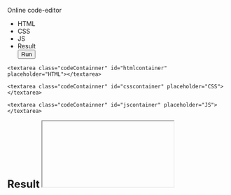 <!DOCTYPE html>
<html lang="en">
<head>
    <meta charset="UTF-8">
    <meta http-equiv="X-UA-Compatible" content="IE=edge">
    <meta name="viewport" content="width=device-width, initial-scale=1.0">
    <script type="text/javascript" src="https://code.jquery.com/jquery-3.3.1.min.js"></script>
<script src="https://code.jquery.com/ui/1.12.1/jquery-ui.min.js"
  integrity="sha256-VazP97ZCwtekAsvgPBSUwPFKdrwD3unUfSGVYrahUqU="
crossorigin="anonymous"></script>
<link href="https://code.jquery.com/ui/1.10.4/themes/ui-lightness/jquery-ui.css" rel="stylesheet">
    <title>Document</title>
    <link rel="stylesheet" href="./style.css" >
    <script src="./app.js"></script>
</head>
<body>
    <p>Online code-editor</p>
    
<div class="codeContainer">
    <ul class="list-item">
        <li class="toggle" id="html">HTML</li>
        <li class="toggle" id="css">CSS</li>
        <li class="toggle" id="js">JS</li>
        <li class="toggle" id="result">Result</li>
        <button class="toggle run-btn">Run</button>
    </ul>
   
    
    <textarea class="codeContainner" id="htmlcontainer" placeholder="HTML"></textarea>

    <textarea class="codeContainner" id="csscontainer" placeholder="CSS"></textarea>

    <textarea class="codeContainner" id="jscontainer" placeholder="JS"></textarea>
  

  
</div>
<div>
<span style="font-weight: bold; font-size: 1.5rem;" >Result</span>
<iframe class="iframe-css" id="myframe"></iframe>
</div>
</body>
</html>
